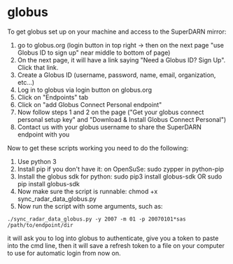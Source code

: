 # globus

To get globus set up on your machine and access to the SuperDARN mirror:
1. go to globus.org (login button in top right -> then on the next page "use
Globus ID to sign up" near middle to bottom of page)
1. On the next page, it will have a link saying "Need a Globus ID? Sign Up". Click that link.
1. Create a Globus ID (username, password, name, email, organization,
etc...)
1. Log in to globus via login button on globus.org
1. Click on "Endpoints" tab
1. Click on "add Globus Connect Personal endpoint"
1. Now follow steps 1 and 2 on the page ("Get your globus connect personal setup 
key" and "Download & Install Globus Connect Personal")
1. Contact us with your globus username to share the SuperDARN endpoint with you

Now to get these scripts working you need to do the following:

1. Use python 3
1. Install pip if you don't have it: on OpenSuSe: sudo zypper in python-pip
1. Install the globus sdk for python: sudo pip3 install globus-sdk OR sudo pip install globus-sdk
1. Now make sure the script is runnable: chmod +x sync_radar_data_globus.py
1. Now run the script with some arguments, such as:

```
./sync_radar_data_globus.py -y 2007 -m 01 -p 20070101*sas /path/to/endpoint/dir
```

it will ask you to log into globus to authenticate, give you a token to paste into the cmd line,
then it will save a refresh token to a file on your computer to use for automatic login from now on.

